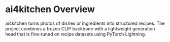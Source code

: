 # ai4kitchen Overview

ai4kitchen turns photos of dishes or ingredients into structured recipes. The
project combines a frozen CLIP backbone with a lightweight generation head that
is fine-tuned on recipe datasets using PyTorch Lightning.
